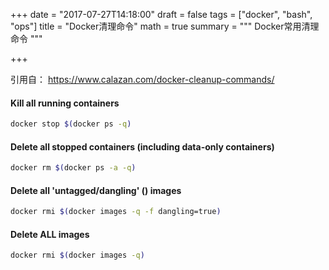 +++
date = "2017-07-27T14:18:00"
draft = false
tags = ["docker", "bash", "ops"]
title = "Docker清理命令"
math = true
summary = """
Docker常用清理命令
"""

+++

引用自： https://www.calazan.com/docker-cleanup-commands/

#### Kill all running containers

````bash
docker stop $(docker ps -q)
````

#### Delete all stopped containers (including data-only containers)

````bash
docker rm $(docker ps -a -q)
````

#### Delete all 'untagged/dangling' (<none>) images

````bash
docker rmi $(docker images -q -f dangling=true)
````

#### Delete ALL images

````bash
docker rmi $(docker images -q)
````
